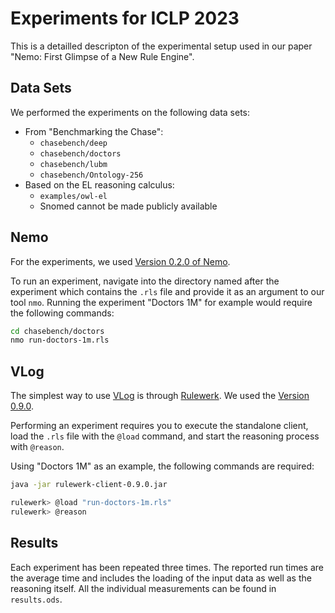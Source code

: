 # Experiments for ICLP 2023

This is a detailled descripton of the experimental setup used in our paper "Nemo: First Glimpse of a New Rule Engine".

## Data Sets
We performed the experiments on the following data sets:
- From "Benchmarking the Chase":
  - `chasebench/deep`
  - `chasebench/doctors`
  - `chasebench/lubm`
  - `chasebench/Ontology-256`
- Based on the EL reasoning calculus:
  - `examples/owl-el`
  - Snomed cannot be made publicly available

## Nemo

For the experiments, we used [Version 0.2.0 of Nemo](https://github.com/knowsys/nemo/releases/tag/v0.2.0).

To run an experiment, navigate into the directory named after the experiment which contains the `.rls` file and provide it as an argument to our tool `nmo`. Running the experiment "Doctors 1M" for example would require the following commands:

```bash
cd chasebench/doctors
nmo run-doctors-1m.rls
```

## VLog
The simplest way to use [VLog](https://github.com/karmaresearch/vlog) is through [Rulewerk](https://github.com/knowsys/rulewerk). We used the [Version 0.9.0](https://github.com/knowsys/rulewerk/releases/tag/v0.9.0). 

Performing an experiment requires you to execute the standalone client, load the `.rls` file with the `@load` command, and start the reasoning process with `@reason`. 

Using "Doctors 1M" as an example, the following commands are required:
```bash
java -jar rulewerk-client-0.9.0.jar

rulewerk> @load "run-doctors-1m.rls"
rulewerk> @reason
```

## Results
Each experiment has been repeated three times. The reported run times are the average time and includes the loading of the input data as well as the reasoning itself. All the individual measurements can be found in `results.ods`.
